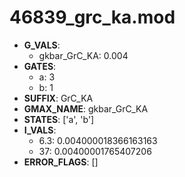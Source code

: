 # 46839_grc_ka.mod

- **G_VALS**:
  - gkbar_GrC_KA: 0.004
- **GATES**:
  - a: 3
  - b: 1
- **SUFFIX**: GrC_KA
- **GMAX_NAME**: gkbar_GrC_KA
- **STATES**: ['a', 'b']
- **I_VALS**:
  - 6.3: 0.004000018366163163
  - 37: 0.00400001765407206
- **ERROR_FLAGS**: []
